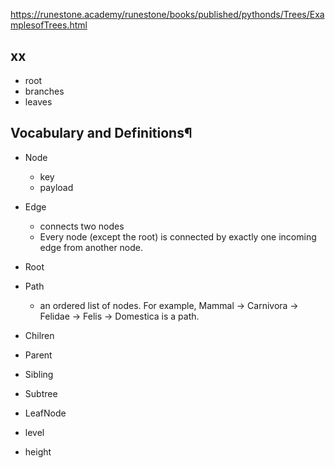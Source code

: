 https://runestone.academy/runestone/books/published/pythonds/Trees/ExamplesofTrees.html

## xx

- root
- branches
- leaves

## Vocabulary and Definitions¶

- Node

  - key
  - payload

- Edge

  - connects two nodes
  - Every node (except the root) is connected by exactly one incoming edge from another node.

- Root

- Path

  - an ordered list of nodes. For example, Mammal → Carnivora → Felidae → Felis → Domestica is a path.

- Chilren

- Parent

- Sibling

- Subtree

- LeafNode

- level

- height
